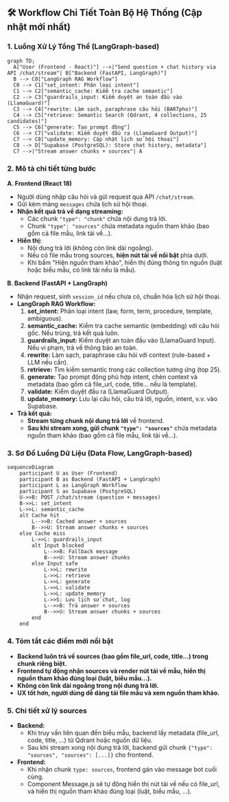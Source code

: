 ## 🛠️ Workflow Chi Tiết Toàn Bộ Hệ Thống (Cập nhật mới nhất)

### 1. Luồng Xử Lý Tổng Thể (LangGraph-based)
```mermaid
graph TD;
  A["User (Frontend - React)"] -->|"Send question + chat history via API /chat/stream"| B["Backend (FastAPI, LangGraph)"]
  B --> C0["LangGraph RAG Workflow"]
  C0 --> C1["set_intent: Phân loại intent"]
  C1 --> C2["semantic_cache: Kiểm tra cache semantic"]
  C2 --> C3["guardrails_input: Kiểm duyệt an toàn đầu vào (LlamaGuard)"]
  C3 --> C4["rewrite: Làm sạch, paraphrase câu hỏi (BARTpho)"]
  C4 --> C5["retrieve: Semantic Search (Qdrant, 4 collections, 25 candidates)"]
  C5 --> C6["generate: Tạo prompt động"]
  C6 --> C7["validate: Kiểm duyệt đầu ra (LlamaGuard Output)"]
  C7 --> C8["update_memory: Cập nhật lịch sử hội thoại"]
  C8 --> D["Supabase (PostgreSQL): Store chat history, metadata"]
  C7 -->|"Stream answer chunks + sources"| A
```

### 2. Mô tả chi tiết từng bước

**A. Frontend (React 18)**
- Người dùng nhập câu hỏi và gửi request qua API `/chat/stream`.
- Gửi kèm mảng `messages` chứa lịch sử hội thoại.
- **Nhận kết quả trả về dạng streaming:**
  - Các chunk `"type": "chunk"` chứa nội dung trả lời.
  - Chunk `"type": "sources"` chứa metadata nguồn tham khảo (bao gồm cả file mẫu, link tải về...).
- **Hiển thị:**
  - Nội dung trả lời (không còn link dài ngoằng).
  - Nếu có file mẫu trong sources, **hiện nút tải về nổi bật** phía dưới.
  - Khi bấm "Hiện nguồn tham khảo", hiển thị đúng thông tin nguồn (luật hoặc biểu mẫu, có link tải nếu là mẫu).

**B. Backend (FastAPI + LangGraph)**
- Nhận request, sinh `session_id` nếu chưa có, chuẩn hóa lịch sử hội thoại.
- **LangGraph RAG Workflow:**
  1. **set_intent:** Phân loại intent (law, form, term, procedure, template, ambiguous).
  2. **semantic_cache:** Kiểm tra cache semantic (embedding) với câu hỏi gốc. Nếu trùng, trả kết quả luôn.
  3. **guardrails_input:** Kiểm duyệt an toàn đầu vào (LlamaGuard Input). Nếu vi phạm, trả về thông báo an toàn.
  4. **rewrite:** Làm sạch, paraphrase câu hỏi với context (rule-based + LLM nếu cần).
  5. **retrieve:** Tìm kiếm semantic trong các collection tương ứng (top 25).
  6. **generate:** Tạo prompt động phù hợp intent, chèn context và metadata (bao gồm cả file_url, code, title... nếu là template).
  7. **validate:** Kiểm duyệt đầu ra (LlamaGuard Output).
  8. **update_memory:** Lưu lại câu hỏi, câu trả lời, nguồn, intent, v.v. vào Supabase.
- **Trả kết quả:**
  - **Stream từng chunk nội dung trả lời** về frontend.
  - **Sau khi stream xong, gửi chunk `"type": "sources"`** chứa metadata nguồn tham khảo (bao gồm cả file mẫu, link tải về...).

### 3. Sơ Đồ Luồng Dữ Liệu (Data Flow, LangGraph-based)

```mermaid
sequenceDiagram
    participant U as User (Frontend)
    participant B as Backend (FastAPI + LangGraph)
    participant L as LangGraph Workflow
    participant S as Supabase (PostgreSQL)
    U->>B: POST /chat/stream (question + messages)
    B->>L: set_intent
    L->>L: semantic_cache
    alt Cache hit
        L-->>B: Cached answer + sources
        B-->>U: Stream answer chunks + sources
    else Cache miss
        L->>L: guardrails_input
        alt Input blocked
            L-->>B: Fallback message
            B-->>U: Stream answer chunks
        else Input safe
            L->>L: rewrite
            L->>L: retrieve
            L->>L: generate
            L->>L: validate
            L->>L: update_memory
            L->>S: Lưu lịch sử chat, log
            L-->>B: Trả answer + sources
            B-->>U: Stream answer chunks + sources
        end
    end
```

### 4. Tóm tắt các điểm mới nổi bật

- **Backend luôn trả về sources (bao gồm file_url, code, title...) trong chunk riêng biệt.**
- **Frontend tự động nhận sources và render nút tải về mẫu, hiển thị nguồn tham khảo đúng loại (luật, biểu mẫu...).**
- **Không còn link dài ngoằng trong nội dung trả lời.**
- **UX tốt hơn, người dùng dễ dàng tải file mẫu và xem nguồn tham khảo.**

### 5. Chi tiết xử lý sources

- **Backend:**
  - Khi truy vấn liên quan đến biểu mẫu, backend lấy metadata (file_url, code, title, ...) từ Qdrant hoặc nguồn dữ liệu.
  - Sau khi stream xong nội dung trả lời, backend gửi chunk `{"type": "sources", "sources": [...]}` cho frontend.
- **Frontend:**
  - Khi nhận chunk `type: sources`, frontend gán vào message bot cuối cùng.
  - Component Message.js sẽ tự động hiển thị nút tải về nếu có file_url, và hiển thị nguồn tham khảo đúng loại (luật, biểu mẫu, ...).


